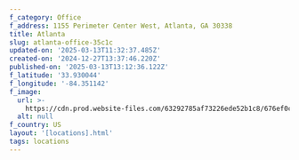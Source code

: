 ```yaml
---
f_category: Office
f_address: 1155 Perimeter Center West, Atlanta, GA 30338
title: Atlanta
slug: atlanta-office-35c1c
updated-on: '2025-03-13T11:32:37.485Z'
created-on: '2024-12-27T13:37:46.220Z'
published-on: '2025-03-13T13:12:36.122Z'
f_latitude: '33.930044'
f_longitude: '-84.351142'
f_image:
  url: >-
    https://cdn.prod.website-files.com/63292785af73226ede52b1c8/676ef0cadf8b0e80a413ee6e_676ee7fd6883f1e67f6614ae_image.avif
  alt: null
f_country: US
layout: '[locations].html'
tags: locations
---
```



